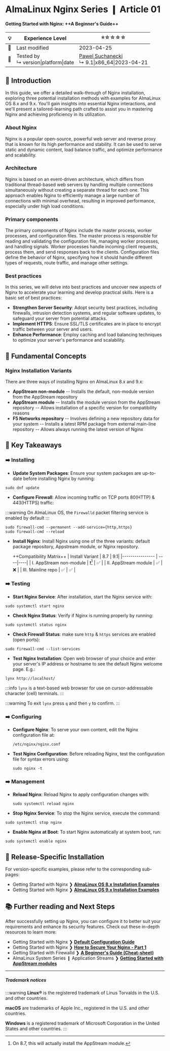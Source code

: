 # AlmaLinux Nginx Series ❙ Article 01
#### Getting Started with Nginx: ++A Beginner's Guide++ 

| 💡 | Experience Level  | ⭐☆☆☆☆ |
|--- | --------- | -------- |
| 📆 | Last modified | 2023-04-25
| 🔧 |  Tested by <br> ↳ version\|platform\|date | [Pawel Suchanecki](mailto:psuchanecki@almalinux.org) <br>  ↳ 9.1\|x86_64\|2023-04-21 | 
  

## 🌟 Introduction

In this guide, we offer a detailed walk-through of Nginx installation, exploring three potential installation methods with examples for AlmaLinux OS 8.x and 9.x. You'll gain insights into essential Nginx interactions, and we'll present a tailored-learning path crafted to assist you in mastering Nginx and achieving proficiency in its utilization.


### About Nginx 

Nginx is a popular open-source, powerful web server and reverse proxy that is known for its high performance and stability. It can be used to serve static and dynamic content, load balance traffic, and optimize performance and scalability. 


### Architecture 
Nginx is based on an event-driven architecture, which differs from traditional thread-based web servers by handling multiple connections simultaneously without creating a separate thread for each one. This approach enables Nginx to efficiently manage a large number of connections with minimal overhead, resulting in improved performance, especially under high load conditions.


### Primary components
The primary components of Nginx include the master process, worker processes, and configuration files. The master process is responsible for reading and validating the configuration file, managing worker processes, and handling signals. Worker processes handle incoming client requests, process them, and send responses back to the clients. Configuration files define the behavior of Nginx, specifying how it should handle different types of requests, route traffic, and manage other settings.

### Best practices

In this series, we will delve into best practices and uncover new aspects of Nginx to accelerate your learning and develop practical skills. Here is a basic set of best practices:


- **Strengthen Server Security**: Adopt security best practices, including firewalls, intrusion detection systems, and regular software updates, to safeguard your server from potential attacks.
- **Implement HTTPS**: Ensure SSL/TLS certificates are in place to encrypt traffic between your server and users.
- **Enhance Performance**: Employ caching and load balancing techniques to optimize your server's performance and scalability.

## 🧠 Fundamental Concepts 

### Nginx Installation Variants

There are three ways of installing Nginx on AlmaLinux 8.x and 9.x:

 - **AppStream non-module**
  -- Installs the default, non-module version from the AppStream repository 
 - **AppStream module**
  -- Installs the module version from the AppStream repository
  -- Allows installation of a specific version for compatibility reasons
 - **F5 Networks repository** 
 -- Involves defining a new repository data for your system
 -- Installs a latest RPM package from external main-line repository
 -- Allows always running the latest version of Nginx


## 📝 Key Takeaways

### ➡️ Installing
-  **Update System Packages**: Ensure your system packages are up-to-date before installing Nginx by running:
```
sudo dnf update
```
- **Configure Firewall**: Allow incoming traffic on TCP ports 80(HTTP) & 443(HTTPS) traffic: 

:::warning
On AlmaLinux OS, the `Firewalld` packet filtering service is enabled by default 
:::
    
```
sudo firewall-cmd --permanent --add-service={http,https} 
sudo firewall-cmd --reload
```


- **Install Nginx**: Install Nginx using one of the three variants: default package repository, Appstream module, or Nginx repository.

   ++Compatibility Matrix++
   | Install Variant | 8.7 | 9.1|
   |---------------- | ----|----|
   | I. AppStream non-module  |  ❗[^1] |  ✅ |
   | II. AppStream module |  ✅ |  ❌ |
   | III. Mainline repo  |  ✅ |  ✅ | 
    
  [^1]: On 8.7, this will actually install the AppStream module.



### ➡️ Testing
- **Start Nginx Service**: After installation, start the Nginx service with:
```
sudo systemctl start nginx
``` 

- **Check Nginx Status**: Verify if Nginx is running properly by running: 
 ```
 sudo systemctl status nginx
 ```

- **Check Firewall Status**: make sure `http` & `https` services are enabled (open ports):

```
sudo firewall-cmd --list-services 
```

- **Test Nginx Installation**: Open web browser of your choice and enter your server's IP address or hostname to see the default Nginx welcome page. E.g.:
 ```
 lynx http://localhost/ 
 ```
 
 :::info
 `lynx` is a text-based web browser for use on cursor-addressable character (cell) terminals. 
 :::
 
 :::warning 
 To exit `lynx` press `q` and then `y` to confirm.
 :::


### ➡️ Configuring
- **Configure Nginx**: To serve your own content, edit the Nginx configuration file at:
  ```
  /etc/nginx/nginx.conf
  ```
  
- **Test Nginx Configuration**: Before reloading Nginx, test the configuration file for syntax errors using: 
  ```
  sudo nginx -t
  ```
    

### ➡️ Management
- **Reload Nginx**: Reload Nginx to apply configuration changes with:
  ```
  sudo systemctl reload nginx
  ```
  
- **Stop Nginx Service**: To stop the Nginx service, execute the command: 
 ```
 sudo systemctl stop nginx
 ```

- **Enable Nginx at Boot**: To start Nginx automatically at system boot, run:
 ```
 sudo systemctl enable nginx 
 ```


## 📖 Release-Specific Installation

   For version-specific examples, please refer to the corresponding sub-pages:
   
   - Getting Started with Nginx ❯ **[AlmaLinux OS 8.x Installation Examples](https://hackmd.io/@almalinux/ByRCf18Mh)**     
   - Getting Started with Nginx ❯ **[AlmaLinux OS 9.x Installation Examples](https://hackmd.io/@almalinux**/r1oe9mLf2)**
   


## 📚 Further reading and Next Steps
After successfully setting up Nginx, you can configure it to better suit your requirements and enhance its security features. Check out these in-depth resources to learn more:

- Getting Started with Nginx ❯ **[ Default Configuration Guide](https://hackmd.io/@almalinux/rydHoLbRo)** 
- Getting Started with Nginx ❯ **[How to Secure Your Nginx - Part 1](https://hackmd.io/@almalinux/HJjNRUW0i)**
- Getting Started with Firewalld ❯ **[A Beginner's Guide (Cheat-sheet)](https://hackmd.io/@almalinux/H1H_Xl8G2)**
- AlmaLinux System Series ❙ Application Streams ❯ **[Getting Started with AppStream modules](https://hackmd.io/@almalinux/SyMhps8Mn)**

----    
   
##### Trademark notices
:::warning
**Linux®** is the registered trademark of Linus Torvalds in the U.S. and other countries.

**macOS** are trademarks of Apple Inc., registered in the U.S. and other countries.

**Windows** is a registered trademark of Microsoft Corporation in the United States and other countries.
:::
